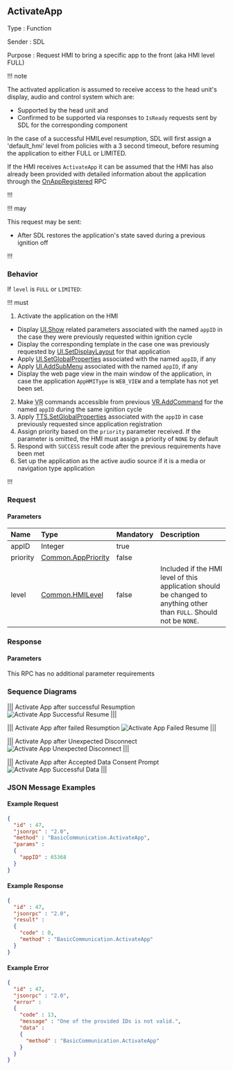 ## ActivateApp

Type
: Function

Sender
: SDL

Purpose
: Request HMI to bring a specific app to the front (aka HMI level FULL)

!!! note

The activated application is assumed to receive access to the head unit's display, audio and control system which are:
  * Supported by the head unit and
  * Confirmed to be supported via responses to `IsReady` requests sent by SDL for the corresponding component

In the case of a successful HMILevel resumption, SDL will first assign a 'default_hmi' level from policies with a 3 second timeout, before resuming the application to either FULL or LIMITED.

If the HMI receives `ActivateApp` it can be assumed that the HMI has also already been provided with detailed information about the application through the [OnAppRegistered](../OnAppRegistered) RPC

!!!

!!! may

This request may be sent:
  * After SDL restores the application's state saved during a previous ignition off

!!!

### Behavior

If `level` is `FULL` or `LIMITED`: 

!!! must

  1. Activate the application on the HMI
  * Display [UI.Show](../../UI/Show) related parameters associated with the named `appID` in the case they were previously requested within ignition cycle
  * Display the corresponding template in the case one was previously requested by [UI.SetDisplayLayout](../../UI/SetDisplayLayout) for that application
  * Apply [UI.SetGlobalProperties](../../UI/SetGlobalProperties) associated with the named `appID`, if any
  * Apply [UI.AddSubMenu](../../UI/AddSubMenu) associated with the named `appID`, if any
  * Display the web page view in the main window of the application, in case the application `AppHMIType` is `WEB_VIEW` and a template has not yet been set.
  2. Make <abbr title="Voice Recognition">VR</abbr> commands accessible from previous [VR.AddCommand](../VR/AddCommand) for the named `appID` during the same ignition cycle
  3. Apply [TTS.SetGlobalProperties](../../TTS/SetGlobalProperties) associated with the `appID` in case previously requested since application registration
  4. Assign priority based on the `priority` parameter received. If the parameter is omitted, the HMI must assign a priority of `NONE` by default
  5. Respond with `SUCCESS` result code after the previous requirements have been met
  6. Set up the application as the active audio source if it is a media or navigation type application

!!!

### Request

#### Parameters

|Name|Type|Mandatory|Description|
|:---|:---|:--------|:---------|
|appID|Integer|true||
|priority|[Common.AppPriority](../../common/enums/#apppriority)|false||
|level|[Common.HMILevel](../../common/enums/#hmilevel)|false|Included if the HMI level of this application should be changed to anything other than `FULL`. Should not be `NONE`.|

### Response

#### Parameters

This RPC has no additional parameter requirements

### Sequence Diagrams

|||
Activate App after successful Resumption
![Activate App Successful Resume](./assets/ActivateAppSuccessfulResume.png)
|||

|||
Activate App after failed Resumption
![Activate App Failed Resume](./assets/ActivateAppFailedResume.png)
|||

|||
Activate App after Unexpected Disconnect
![Activate App Unexpected Disconnect](./assets/ActivateAppUnexpectedDisconnect.png)
|||

|||
Activate App after Accepted Data Consent Prompt
![Activate App Successful Data](./assets/ActivateAppSuccessfulData.png)
|||

### JSON Message Examples

#### Example Request

```json
{
  "id" : 47,
  "jsonrpc" : "2.0",
  "method" : "BasicCommunication.ActivateApp",
  "params" :
  {
    "appID" : 65368
  }
}
```

#### Example Response

```json
{
  "id" : 47,
  "jsonrpc" : "2.0",
  "result" :
  {
    "code" : 0,
    "method" : "BasicCommunication.ActivateApp"
  }
}
```

#### Example Error

```json
{
  "id" : 47,
  "jsonrpc" : "2.0",
  "error" :
  {
    "code" : 13,
    "message" : "One of the provided IDs is not valid.",
    "data" :
    {
      "method" : "BasicCommunication.ActivateApp"
    }
  }
}
```
